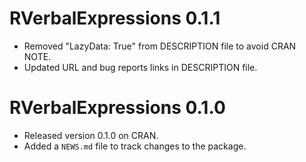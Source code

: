 # RVerbalExpressions 0.1.1

* Removed "LazyData: True" from DESCRIPTION file to avoid CRAN NOTE.
* Updated URL and bug reports links in DESCRIPTION file.

# RVerbalExpressions 0.1.0

* Released version 0.1.0 on CRAN.
* Added a `NEWS.md` file to track changes to the package.

